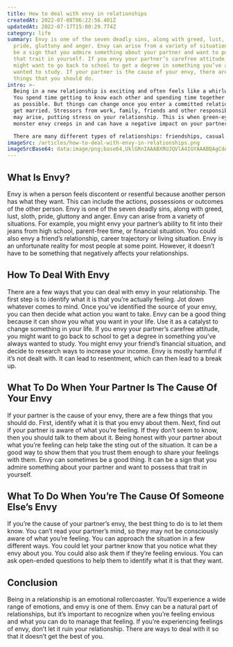 ```yaml
---
title: How to deal with envy in relationships
createdAt: 2022-07-08T06:22:56.401Z
updatedAt: 2022-07-17T15:00:29.774Z
category: life
summary: Envy is one of the seven deadly sins, along with greed, lust, sloth,
  pride, gluttony and anger. Envy can arise from a variety of situations. It can
  be a sign that you admire something about your partner and want to possess
  that trait in yourself. If you envy your partner’s carefree attitude, you
  might want to go back to school to get a degree in something you’ve always
  wanted to study. If your partner is the cause of your envy, there are a few
  things that you should do.
intro: >-
  Being in a new relationship is exciting and often feels like a whirlwind.
  You spend time getting to know each other and spending time together as much
  as possible. But things can change once you enter a committed relationship or
  get married. Stressors from work, family, friends and other responsibilities
  may arise, putting stress on your relationship. This is when green-eyed
  monster envy creeps in and can have a negative impact on your partner. 

  There are many different types of relationships: friendships, casual dating or serious partners. Regardless of what type of relationships you have with another person, envy probably won’t be far behind if they are important to you. Envy is one of the seven deadly sins for good reason. When we experience envy in a relationship it creates distrust, resentment and can ultimately end things prematurely before they even really begin. However, there are ways to deal with this feeling so that it doesn’t get the better of you.
imageSrc: /articles/how-to-deal-with-envy-in-relationships.png
imageSrcBase64: data:image/png;base64,UklGRnIAAABXRUJQVlA4IGYAAABQAgCdASoKAAoAAUAmJbACdDKbv1ABgPHNwYAA/vTgA6xi1Sjz4ICrD4sOwOm4OVvSyexg4L/soJCEn2hFABrPhueRr1/9Hmf6v/yd0/8m02yuPpQX/91Ie//7ORgP//I4/+QyAAA=
---
```


## What Is Envy?

Envy is when a person feels discontent or resentful because another person has what they want. This can include the actions, possessions or outcomes of the other person. Envy is one of the seven deadly sins, along with greed, lust, sloth, pride, gluttony and anger.
Envy can arise from a variety of situations. For example, you might envy your partner’s ability to fit into their jeans from high school, parent-free time, or financial situation. You could also envy a friend’s relationship, career trajectory or living situation.
Envy is an unfortunate reality for most people at some point. However, it doesn’t have to be something that negatively affects your relationships.

## How To Deal With Envy

There are a few ways that you can deal with envy in your relationship. The first step is to identify what it is that you’re actually feeling. Jot down whatever comes to mind. Once you’ve identified the source of your envy, you can then decide what action you want to take.
Envy can be a good thing because it can show you what you want in your life. Use it as a catalyst to change something in your life. If you envy your partner’s carefree attitude, you might want to go back to school to get a degree in something you’ve always wanted to study. You might envy your friend’s financial situation, and decide to research ways to increase your income.
Envy is mostly harmful if it’s not dealt with. It can lead to resentment, which can then lead to a break up.

## What To Do When Your Partner Is The Cause Of Your Envy

If your partner is the cause of your envy, there are a few things that you should do. First, identify what it is that you envy about them. Next, find out if your partner is aware of what you’re feeling. If they don’t seem to know, then you should talk to them about it.
Being honest with your partner about what you’re feeling can help take the sting out of the situation. It can be a good way to show them that you trust them enough to share your feelings with them.
Envy can sometimes be a good thing. It can be a sign that you admire something about your partner and want to possess that trait in yourself.

## What To Do When You’re The Cause Of Someone Else’s Envy

If you’re the cause of your partner’s envy, the best thing to do is to let them know. You can’t read your partner’s mind, so they may not be consciously aware of what you’re feeling. You can approach the situation in a few different ways.
You could let your partner know that you notice what they envy about you. You could also ask them if they’re feeling envious. You can ask open-ended questions to help them to identify what it is that they want.

## Conclusion

Being in a relationship is an emotional rollercoaster. You’ll experience a wide range of emotions, and envy is one of them. Envy can be a natural part of relationships, but it’s important to recognize when you’re feeling envious and what you can do to manage that feeling. If you’re experiencing feelings of envy, don’t let it ruin your relationship. There are ways to deal with it so that it doesn’t get the best of you.

